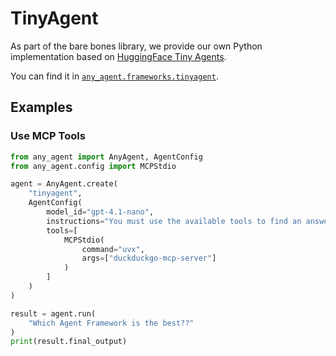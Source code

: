 # TinyAgent

As part of the bare bones library, we provide our own Python implementation based on [HuggingFace Tiny Agents](https://huggingface.co/blog/tiny-agents).

You can find it in [`any_agent.frameworks.tinyagent`](https://github.com/mozilla-ai/any-agent/blob/main/src/any_agent/frameworks/tinyagent.py).

## Examples

### Use MCP Tools

```python
from any_agent import AnyAgent, AgentConfig
from any_agent.config import MCPStdio

agent = AnyAgent.create(
    "tinyagent",
    AgentConfig(
        model_id="gpt-4.1-nano",
        instructions="You must use the available tools to find an answer",
        tools=[
            MCPStdio(
                command="uvx",
                args=["duckduckgo-mcp-server"]
            )
        ]
    )
)

result = agent.run(
    "Which Agent Framework is the best??"
)
print(result.final_output)
```

